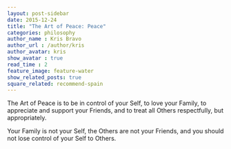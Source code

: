 ```yaml
---
layout: post-sidebar
date: 2015-12-24
title: "The Art of Peace: Peace"
categories: philosophy
author_name : Kris Bravo
author_url : /author/kris
author_avatar: kris
show_avatar : true
read_time : 2
feature_image: feature-water
show_related_posts: true
square_related: recommend-spain
---
```


The Art of Peace is to be in control of your Self, to love your Family, to appreciate and support your Friends, and to treat all Others respectfully, but appropriately.

Your Family is not your Self, the Others are not your Friends, and you should not lose control of your Self to Others.

